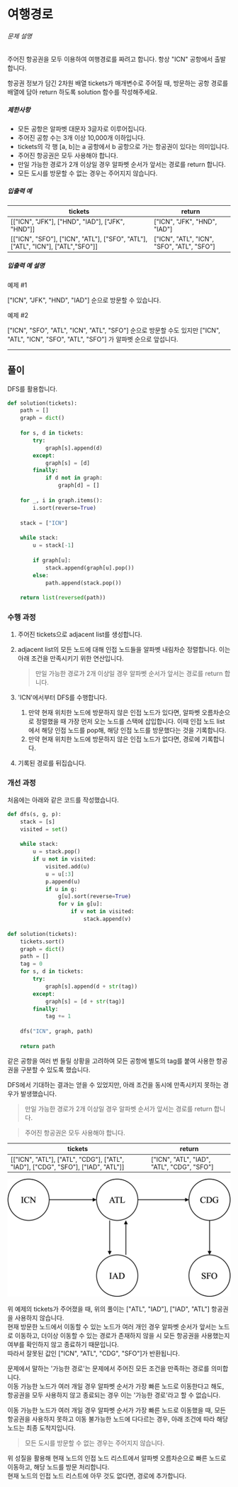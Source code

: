 # 여행경로

<div class="guide-section-description">
      <h6 class="guide-section-title">문제 설명</h6>
      <div class="markdown solarized-dark"><p>주어진 항공권을 모두 이용하여 여행경로를 짜려고 합니다. 항상 "ICN" 공항에서 출발합니다.</p>

<p>항공권 정보가 담긴 2차원 배열 tickets가 매개변수로 주어질 때, 방문하는 공항 경로를 배열에 담아 return 하도록 solution 함수를 작성해주세요.</p>

<h5>제한사항</h5>

<ul>
<li>모든 공항은 알파벳 대문자 3글자로 이루어집니다.</li>
<li>주어진 공항 수는 3개 이상 10,000개 이하입니다.</li>
<li>tickets의 각 행 [a, b]는 a 공항에서 b 공항으로 가는 항공권이 있다는 의미입니다.</li>
<li>주어진 항공권은 모두 사용해야 합니다.</li>
<li>만일 가능한 경로가 2개 이상일 경우 알파벳 순서가 앞서는 경로를 return 합니다.</li>
<li>모든 도시를 방문할 수 없는 경우는 주어지지 않습니다.</li>
</ul>

<h5>입출력 예</h5>
<table class="table">
        <thead><tr>
<th>tickets</th>
<th>return</th>
</tr>
</thead>
        <tbody><tr>
<td>[["ICN", "JFK"], ["HND", "IAD"], ["JFK", "HND"]]</td>
<td>["ICN", "JFK", "HND", "IAD"]</td>
</tr>
<tr>
<td>[["ICN", "SFO"], ["ICN", "ATL"], ["SFO", "ATL"], ["ATL", "ICN"], ["ATL","SFO"]]</td>
<td>["ICN", "ATL", "ICN", "SFO", "ATL", "SFO"]</td>
</tr>
</tbody>
      </table>
<h5>입출력 예 설명</h5>

<p>예제 #1</p>

<p>["ICN", "JFK", "HND", "IAD"] 순으로 방문할 수 있습니다.</p>

<p>예제 #2</p>

<p>["ICN", "SFO", "ATL", "ICN", "ATL", "SFO"] 순으로 방문할 수도 있지만 ["ICN", "ATL", "ICN", "SFO", "ATL", "SFO"] 가 알파벳 순으로 앞섭니다.</p>
</div>
    </div>

***

## 풀이

DFS를 활용합니다.

```Python
def solution(tickets):
    path = []
    graph = dict()
    
    for s, d in tickets:
        try:
            graph[s].append(d) 
        except:
            graph[s] = [d]
        finally:
            if d not in graph:
                graph[d] = []

    for _, i in graph.items():
        i.sort(reverse=True)
    
    stack = ["ICN"]
    
    while stack:
        u = stack[-1]
        
        if graph[u]:
            stack.append(graph[u].pop())
        else:
            path.append(stack.pop())
    
    return list(reversed(path))
```

### 수행 과정

1. 주어진 tickets으로 adjacent list를 생성합니다.
2. adjacent list의 모든 노드에 대해 인접 노드들을 알파벳 내림차순 정렬합니다. 이는 아래 조건을 만족시키기 위한 연산입니다.
   
   > 만일 가능한 경로가 2개 이상일 경우 알파벳 순서가 앞서는 경로를 return 합니다.

3. 'ICN'에서부터 DFS를 수행합니다.
   1. 만약 현재 위치한 노드에 방문하지 않은 인접 노드가 있다면, 알파벳 오름차순으로 정렬했을 때 가장 먼저 오는 노드를 스택에 삽입합니다. 이때 인접 노드 list에서 해당 인접 노드를 pop해, 해당 인접 노드를 방문했다는 것을 기록합니다.
   2. 만약 현재 위치한 노드에 방문하지 않은 인접 노드가 없다면, 경로에 기록합니다.
4. 기록된 경로를 뒤집습니다.

### 개선 과정

처음에는 아래와 같은 코드를 작성했습니다.

```Python
def dfs(s, g, p):
    stack = [s]
    visited = set()
    
    while stack:
        u = stack.pop()
        if u not in visited:
            visited.add(u)
            u = u[:3]
            p.append(u)
            if u in g:
                g[u].sort(reverse=True)
                for v in g[u]:
                    if v not in visited:
                        stack.append(v)

def solution(tickets):
    tickets.sort()
    graph = dict()
    path = []
    tag = 0
    for s, d in tickets:
        try:
            graph[s].append(d + str(tag))
        except:
            graph[s] = [d + str(tag)]
        finally:
            tag += 1
    
    dfs("ICN", graph, path)
    
    return path
```

같은 공항을 여러 번 들릴 상황을 고려하여 모든 공항에 별도의 tag를 붙여 사용한 항공권을 구분할 수 있도록 했습니다.

DFS에서 기대하는 결과는 얻을 수 있었지만, 아래 조건을 동시에 만족시키지 못하는 경우가 발생했습니다.

> 만일 가능한 경로가 2개 이상일 경우 알파벳 순서가 앞서는 경로를 return 합니다.

> 주어진 항공권은 모두 사용해야 합니다.

| **tickets** | **return** |
|-|-|
| [["ICN", "ATL"], ["ATL", "CDG"], ["ATL", "IAD"], ["CDG", "SFO"], ["IAD", "ATL"]] | ["ICN", "ATL", "IAD", "ATL", "CDG", "SFO"] |

![testcase](https://github.com/ymnseol/problem-solving/blob/main/images/programmers_43164_1.png)

위 예제의 tickets가 주어졌을 때, 위의 풀이는 ["ATL", "IAD"], ["IAD", "ATL"] 항공권을 사용하지 않습니다.  
현재 방문한 노드에서 이동할 수 있는 노드가 여러 개인 경우 알파벳 순서가 앞서는 노드로 이동하고, 더이상 이동할 수 있는 경로가 존재하지 않을 시 모든 항공권을 사용했는지 여부를 확인하지 않고 종료하기 때문입니다.  
따라서 잘못된 값인 ["ICN", "ATL", "CDG", "SFO"]가 반환됩니다.

문제에서 말하는 '가능한 경로'는 문제에서 주어진 모든 조건을 만족하는 경로를 의미합니다.  
이동 가능한 노드가 여러 개일 경우 알파벳 순서가 가장 빠른 노드로 이동한다고 해도, 항공권을 모두 사용하지 않고 종료되는 경우 이는 '가능한 경로'라고 할 수 없습니다.

이동 가능한 노드가 여러 개일 경우 알파벳 순서가 가장 빠른 노드로 이동했을 때, 모든 항공권을 사용하지 못하고 이동 불가능한 노드에 다다르는 경우, 아래 조건에 따라 해당 노드는 최종 도착지입니다.

> 모든 도시를 방문할 수 없는 경우는 주어지지 않습니다.

위 성질을 활용해 현재 노드의 인접 노드 리스트에서 알파벳 오름차순으로 빠른 노드로 이동하고, 해당 노드를 방문 처리합니다.  
현재 노드의 인접 노드 리스트에 아무 것도 없다면, 경로에 추가합니다.

